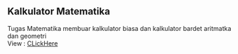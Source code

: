 ## Kalkulator Matematika  
Tugas Matematika membuar kalkulator biasa dan kalkulator bardet aritmatka dan geometri  
View : [CLickHere](https://dutautes.github.io/kalkulator-bardet/)

